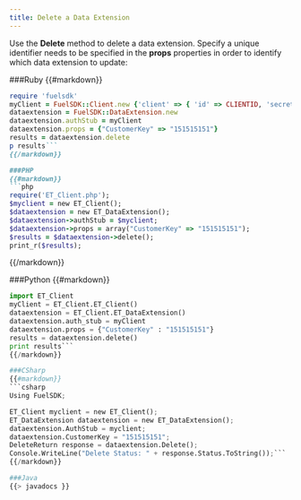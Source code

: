 ```yaml
---
title: Delete a Data Extension
---
```


Use the **Delete** method to delete a data extension. Specify a unique identifier needs to be specified in the **props** properties in order to identify which data extension to update:

###Ruby
{{#markdown}}
```ruby
require 'fuelsdk'
myClient = FuelSDK::Client.new {'client' => { 'id' => CLIENTID, 'secret' => SECRET }}
dataextension = FuelSDK::DataExtension.new
dataextension.authStub = myClient
dataextension.props = {"CustomerKey" => "151515151"}
results = dataextension.delete
p results```
{{/markdown}}

###PHP
{{#markdown}}
```php
require('ET_Client.php');
$myclient = new ET_Client();
$dataextension = new ET_DataExtension();
$dataextension->authStub = $myclient;
$dataextension->props = array("CustomerKey" => "151515151");
$results = $dataextension->delete();
print_r($results);
```
{{/markdown}}

###Python
{{#markdown}}
```python
import ET_Client
myClient = ET_Client.ET_Client()
dataextension = ET_Client.ET_DataExtension()
dataextension.auth_stub = myClient
dataextension.props = {"CustomerKey" : "151515151"}
results = dataextension.delete()
print results```
{{/markdown}}

###CSharp
{{#markdown}}
```csharp
Using FuelSDK;

ET_Client myclient = new ET_Client();
ET_DataExtension dataextension = new ET_DataExtension();
dataextension.AuthStub = myclient;
dataextension.CustomerKey = "151515151";
DeleteReturn response = dataextension.Delete();
Console.WriteLine("Delete Status: " + response.Status.ToString());```
{{/markdown}}

###Java
{{> javadocs }}

